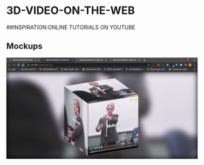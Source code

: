 # 3D-VIDEO-ON-THE-WEB

##INSPIRATION:ONLINE TUTORIALS ON YOUTUBE

## Mockups
<p align-items= "center">
   <img src = "./mockups/mockup.png">
 </p>

